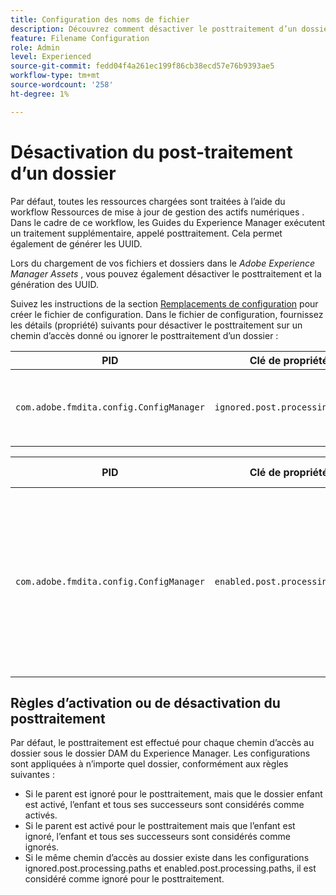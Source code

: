 ```yaml
---
title: Configuration des noms de fichier
description: Découvrez comment désactiver le posttraitement d’un dossier chargé dans Adobe Experience Manager Assets
feature: Filename Configuration
role: Admin
level: Experienced
source-git-commit: fedd04f4a261ec199f86cb38ecd57e76b9393ae5
workflow-type: tm+mt
source-wordcount: '258'
ht-degree: 1%

---
```



# Désactivation du post-traitement d’un dossier

Par défaut, toutes les ressources chargées sont traitées à l’aide du workflow Ressources de mise à jour de gestion des actifs numériques . Dans le cadre de ce workflow, les Guides du Experience Manager exécutent un traitement supplémentaire, appelé posttraitement. Cela permet également de générer les UUID.

Lors du chargement de vos fichiers et dossiers dans le *Adobe Experience Manager Assets* , vous pouvez également désactiver le posttraitement et la génération des UUID.


Suivez les instructions de la section [Remplacements de configuration](download-install-additional-config-override.md#) pour créer le fichier de configuration. Dans le fichier de configuration, fournissez les détails (propriété) suivants pour désactiver le posttraitement sur un chemin d’accès donné ou ignorer le posttraitement d’un dossier :

| PID | Clé de propriété | Valeur de la propriété |
|---|------------|--------------|
| `com.adobe.fmdita.config.ConfigManager` | `ignored.post.processing.paths` | Valeur de chaîne pour définir toutes les OPTIONS NODE_standard (propriété à plusieurs valeurs, chaînes dont le chemin d’accès est omis). `/` à la fin) <br> **Valeur par défaut**: `/content/dam/projects/translation_output` |


| PID | Clé de propriété | Valeur de la propriété |
|---|------------|--------------|
| `com.adobe.fmdita.config.ConfigManager` | `enabled.post.processing.paths` | Valeur de chaîne pour définir toutes les OPTIONS NODE_standard (propriété à plusieurs valeurs, chaînes dont le chemin d’accès est omis). `/` à la fin) <br> **Valeur par défaut**: `/content/dam` |


## Règles d’activation ou de désactivation du posttraitement

Par défaut, le posttraitement est effectué pour chaque chemin d’accès au dossier sous le dossier DAM du Experience Manager. Les configurations sont appliquées à n’importe quel dossier, conformément aux règles suivantes :

* Si le parent est ignoré pour le posttraitement, mais que le dossier enfant est activé, l’enfant et tous ses successeurs sont considérés comme activés.
* Si le parent est activé pour le posttraitement mais que l’enfant est ignoré, l’enfant et tous ses successeurs sont considérés comme ignorés.
* Si le même chemin d’accès au dossier existe dans les configurations ignored.post.processing.paths et enabled.post.processing.paths, il est considéré comme ignoré pour le posttraitement.
